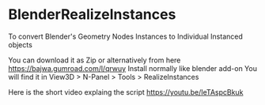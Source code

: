 # BlenderRealizeInstances
To convert Blender's Geometry Nodes Instances to Individual Instanced objects

You can download it as Zip or alternatively from here https://bajwa.gumroad.com/l/qrwuy
Install normally like blender add-on
You will find it in View3D > N-Panel > Tools > RealizeInstances

Here is the short video explaing the script
https://youtu.be/IeTAspcBkuk
